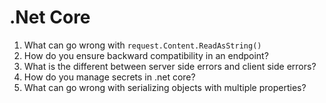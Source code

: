 # .Net Core

1. What can go wrong with `request.Content.ReadAsString()`
2. How do you ensure backward compatibility in an endpoint?
3. What is the different between server side errors and client side errors?
4. How do you manage secrets in .net core?
5. What can go wrong with serializing objects with multiple properties?
